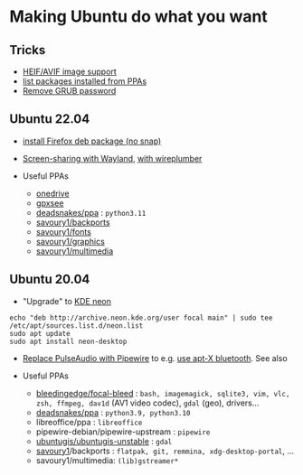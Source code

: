 # Making Ubuntu do what you want

## Tricks

* [HEIF/AVIF image support](https://askubuntu.com/a/965306/220798)
* [list packages installed from PPAs](https://askubuntu.com/a/1320843/220798)
* [Remove GRUB password](https://askubuntu.com/a/1084922/220798)


## Ubuntu 22.04

* [install Firefox deb package (no snap)](https://askubuntu.com/a/1404401/220798)
* [Screen-sharing with Wayland](https://askubuntu.com/a/1398720/220798), [with wireplumber](https://bugs.launchpad.net/ubuntu/+source/bluez/+bug/1966436)

* Useful PPAs
  * [onedrive](https://github.com/abraunegg/onedrive/blob/master/docs/ubuntu-package-install.md#distribution-ubuntu-2204)
  * [gpxsee](https://software.opensuse.org/download.html?project=home%3Atumic%3AGPXSee&package=gpxsee)
  * [deadsnakes/ppa](https://launchpad.net/~deadsnakes/+archive/ubuntu/ppa?field.series_filter=jammy) : `python3.11`
  * [savoury1/backports](https://launchpad.net/~savoury1/+archive/ubuntu/backports?field.series_filter=jammy)
  * [savoury1/fonts](https://launchpad.net/~savoury1/+archive/ubuntu/fonts?field.series_filter=jammy)
  * [savoury1/graphics](https://launchpad.net/~savoury1/+archive/ubuntu/graphics?field.series_filter=jammy)
  * [savoury1/multimedia](https://launchpad.net/~savoury1/+archive/ubuntu/multimedia?field.series_filter=jammy)


## Ubuntu 20.04

* "Upgrade" to [KDE neon](https://neon.kde.org/index)

```
echo "deb http://archive.neon.kde.org/user focal main" | sudo tee /etc/apt/sources.list.d/neon.list
sudo apt update
sudo apt install neon-desktop
```

* [Replace PulseAudio with Pipewire](https://askubuntu.com/a/1339897/220798) to e.g. [use apt-X bluetooth](https://askubuntu.com/a/1364896/220798). See also 

* Useful PPAs

  * [bleedingedge/focal-bleed](https://launchpad.net/~bleedingedge/+archive/ubuntu/focal-bleed) : `bash, imagemagick, sqlite3, vim, vlc, zsh, ffmpeg, dav1d` (AV1 video codec), `gdal` (geo), drivers...
  * [deadsnakes/ppa](https://launchpad.net/~deadsnakes/+archive/ubuntu/ppa?field.series_filter=focal) : `python3.9, python3.10`
  * libreoffice/ppa : `libreoffice`
  * pipewire-debian/pipewire-upstream : `pipewire`
  * [ubuntugis/ubuntugis-unstable](https://launchpad.net/~ubuntugis/+archive/ubuntu/ubuntugis-unstable) : `gdal`
  * [savoury1](https://launchpad.net/~savoury1)/backports : `flatpak, git, remmina, xdg-desktop-portal`, ...
  * savoury1/multimedia: `(lib)gstreamer*`

